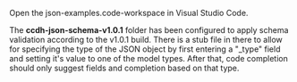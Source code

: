 Open the json-examples.code-workspace in Visual Studio Code.

The **ccdh-json-schema-v1.0.1** folder has been configured to apply schema validation according to the v1.0.1 build. There is a stub file in there to allow for specifying the type of the JSON object by first entering a "_type" field and setting it's value to one of the model types. After that, code completion should only suggest fields and completion based on that type.